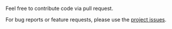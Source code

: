 Feel free to contribute code via pull request.

For bug reports or feature requests, please use the [project issues](https://github.com/r-dent/FritzBoxKit/issues).
